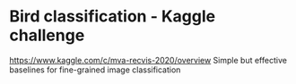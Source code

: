 # Bird classification - Kaggle challenge
https://www.kaggle.com/c/mva-recvis-2020/overview
Simple but effective baselines for fine-grained image classification
